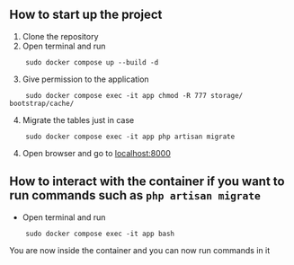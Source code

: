 ## How to start up the project

1. Clone the repository
2. Open terminal and run

```
    sudo docker compose up --build -d
```

3. Give permission to the application

```
    sudo docker compose exec -it app chmod -R 777 storage/ bootstrap/cache/
```

4. Migrate the tables just in case

```
    sudo docker compose exec -it app php artisan migrate
```

4. Open browser and go to [localhost:8000](http://localhost:8000)

## How to interact with the container if you want to run commands such as `php artisan migrate`

-   Open terminal and run

```
    sudo docker compose exec -it app bash
```

You are now inside the container and you can now run commands in it
